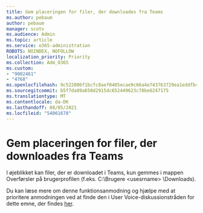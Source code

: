 ```yaml
---
title: Gem placeringen for filer, der downloades fra Teams
ms.author: pebaum
author: pebaum
manager: scotv
ms.audience: Admin
ms.topic: article
ms.service: o365-administration
ROBOTS: NOINDEX, NOFOLLOW
localization_priority: Priority
ms.collection: Adm_O365
ms.custom:
- "9002461"
- "4768"
ms.openlocfilehash: 9c522006f1bcfc8aef0405ecae9c66a4e743763729ea1eddfbca30197e62e812
ms.sourcegitcommit: b5f7da89a650d2915dc652449623c78be6247175
ms.translationtype: MT
ms.contentlocale: da-DK
ms.lasthandoff: 08/05/2021
ms.locfileid: "54061678"
---
```

# <a name="save-location-for-files-downloaded-from-teams"></a>Gem placeringen for filer, der downloades fra Teams

I øjeblikket kan filer, der er downloadet i Teams, kun gemmes i mappen Overførsler på brugerprofilen (f.eks. C:\Brugere \<usesrname> \Downloads).

Du kan læse mere om denne funktionsanmodning og hjælpe med at prioritere anmodningen ved at finde den i User Voice-diskussionstråden for dette emne, der findes [her](https://microsoftteams.uservoice.com/forums/555103-public/suggestions/18693262-have-the-download-function-of-files-allow-you-to-s).
